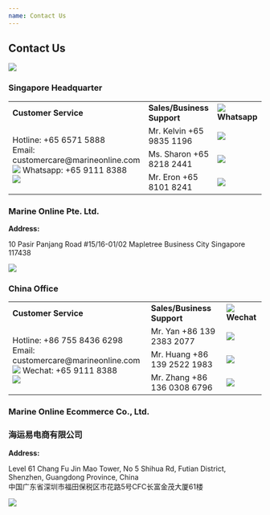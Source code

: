 ```yaml
---
name: Contact Us 
---
```


## Contact Us 

![](https://bwec-file.oss-cn-hongkong.aliyuncs.com/cms/contact.jpg)

### Singapore Headquarter

<table>
<tr>
<td><b>Customer Service</b></td>
<td><b>Sales/Business Support</b></td>
<td><b><img src="https://www.marineonline.com/api/common/r/oss?path=prod/mall/DES_IMG_fcacca70-74b0-11ea-b350-813b5c10a359.jpg"> Whatsapp</b></td>
</tr>
<tr>
<td rowspan="3">Hotline: +65 6571 5888<br>Email: customercare@marineonline.com<br><img src="https://www.marineonline.com/api/common/r/oss?path=prod/mall/DES_IMG_fcacca70-74b0-11ea-b350-813b5c10a359.jpg"> Whatsapp: +65 9111 8388<br><img src="https://www.marineonline.com/api/common/r/oss?path=prod/mall/DES_IMG_0f7a2d00-74b1-11ea-b350-813b5c10a359.jpg"></td>
<td>Mr. Kelvin +65 9835 1196</td><td><img src="https://www.marineonline.com/api/common/r/oss?path=prod/mall/DES_IMG_1a02b440-755b-11ea-b9e4-c72c93f84b2e.png"></td>
</tr>
<tr>
<td>Ms. Sharon +65 8218 2441</td><td><img src="https://www.marineonline.com/api/common/r/oss?path=prod/mall/DES_IMG_231c9190-755b-11ea-b9e4-c72c93f84b2e.png"></td>
</tr>
<tr>
<td>Mr. Eron +65 8101 8241</td><td><img src="https://www.marineonline.com/api/common/r/oss?path=prod/mall/DES_IMG_c7fd2a00-85df-11ea-8a3f-9b8d8dc74d5b.png"></td>
</tr>
</table>

### Marine Online Pte. Ltd.

**Address:**

10 Pasir Panjang Road #15&#47;16-01/02 Mapletree Business City Singapore 117438

![](https://www.marineonline.com/api/common/r/oss?path=prod/mall/17.jpg)

### China Office

<table>
<tr>
<td><b>Customer Service</b></td>
<td><b>Sales/Business Support</b></td>
<td><b><img src="https://www.marineonline.com/api/common/r/oss?path=prod/mall/DES_IMG_9ddd3ed0-74b0-11ea-b350-813b5c10a359.jpg"> Wechat</b></td>
</tr>
<tr>
<td rowspan="3"> Hotline: +86 755 8436 6298 <br> Email: customercare@marineonline.com <br> <img src="https://www.marineonline.com/api/common/r/oss?path=prod/mall/DES_IMG_9ddd3ed0-74b0-11ea-b350-813b5c10a359.jpg"> Wechat: +65 9111 8388 <br> <img src="https://www.marineonline.com/api/common/r/oss?path=prod/mall/DES_IMG_e629b2e0-74b0-11ea-b350-813b5c10a359.jpg"> </td>
<td>Mr. Yan +86 139 2383 2077</td> <td><img src="https://www.marineonline.com/api/common/r/oss?path=prod/mall/DES_IMG_7debfd10-7a0e-11ea-83a3-e32b2ea83995.png"></td>
</tr>
<tr>
<td>Mr. Huang +86 139 2522 1983</td> <td><img src="https://www.marineonline.com/api/common/r/oss?path=prod/mall/DES_IMG_8f714f40-7a0e-11ea-83a3-e32b2ea83995.png"></td>
</tr>
<tr>
<td>Mr. Zhang +86 136 0308 6796</td> <td><img src="https://www.marineonline.com/api/common/r/oss?path=prod/mall/DES_IMG_94709b40-7a0e-11ea-83a3-e32b2ea83995.png"></td>
</tr>
</table>

### Marine Online Ecommerce Co., Ltd. 
### 海运易电商有限公司

**Address:**

Level 61 Chang Fu Jin Mao Tower, No 5 Shihua Rd, Futian District, Shenzhen, Guangdong Province, China<br>中国广东省深圳市福田保税区市花路5号CFC长富金茂大厦61楼

![](https://www.marineonline.com/api/common/r/oss?path=prod/mall/DES_IMG_93a948d0-7f8e-11ea-b453-7deb054a9b8c.jpg)
